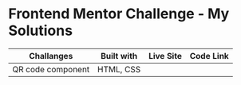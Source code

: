 # Frontend Mentor Challenge - My Solutions

| Challanges      | Built with | Live Site| Code Link| 
|-----------------|------------|----------|----------|
|QR code component| HTML, CSS  |          |          |


